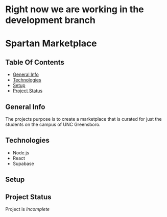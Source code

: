 # Right now we are working in the development branch
# Spartan Marketplace
## Table Of Contents
* [General Info](#general-info)
* [Technologies](#technologies)
* [Setup](#setup)
* [Project Status](#project-status)

## General Info
The projects purpose is to create a marketplace that is curated for just the students on the campus of UNC Greensboro. 

## Technologies
- Node.js
- React
- Supabase

## Setup

## Project Status
Project is _Incomplete_
